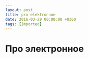 ```yaml
---
layout: post
title: pro-elektronnoe
date: 2016-03-29 00:00:00 +0300
tags: [Imported]
---
```

# Про электронное 

